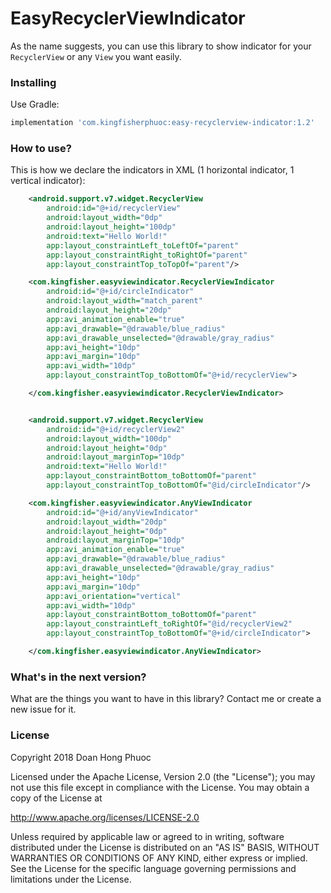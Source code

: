 # EasyRecyclerViewIndicator
As the name suggests, you can use this library to show indicator for your `RecyclerView` or any `View` you want easily.
### Installing
Use Gradle:
```gradle
implementation 'com.kingfisherphuoc:easy-recyclerview-indicator:1.2'
```
### How to use?

This is how we declare the indicators in XML (1 horizontal indicator, 1 vertical indicator):
```xml
    <android.support.v7.widget.RecyclerView
        android:id="@+id/recyclerView"
        android:layout_width="0dp"
        android:layout_height="100dp"
        android:text="Hello World!"
        app:layout_constraintLeft_toLeftOf="parent"
        app:layout_constraintRight_toRightOf="parent"
        app:layout_constraintTop_toTopOf="parent"/>

    <com.kingfisher.easyviewindicator.RecyclerViewIndicator
        android:id="@+id/circleIndicator"
        android:layout_width="match_parent"
        android:layout_height="20dp"
        app:avi_animation_enable="true"
        app:avi_drawable="@drawable/blue_radius"
        app:avi_drawable_unselected="@drawable/gray_radius"
        app:avi_height="10dp"
        app:avi_margin="10dp"
        app:avi_width="10dp"
        app:layout_constraintTop_toBottomOf="@+id/recyclerView">

    </com.kingfisher.easyviewindicator.RecyclerViewIndicator>


    <android.support.v7.widget.RecyclerView
        android:id="@+id/recyclerView2"
        android:layout_width="100dp"
        android:layout_height="0dp"
        android:layout_marginTop="10dp"
        android:text="Hello World!"
        app:layout_constraintBottom_toBottomOf="parent"
        app:layout_constraintTop_toBottomOf="@id/circleIndicator"/>

    <com.kingfisher.easyviewindicator.AnyViewIndicator
        android:id="@+id/anyViewIndicator"
        android:layout_width="20dp"
        android:layout_height="0dp"
        android:layout_marginTop="10dp"
        app:avi_animation_enable="true"
        app:avi_drawable="@drawable/blue_radius"
        app:avi_drawable_unselected="@drawable/gray_radius"
        app:avi_height="10dp"
        app:avi_margin="10dp"
        app:avi_orientation="vertical"
        app:avi_width="10dp"
        app:layout_constraintBottom_toBottomOf="parent"
        app:layout_constraintLeft_toRightOf="@id/recyclerView2"
        app:layout_constraintTop_toBottomOf="@+id/circleIndicator">

    </com.kingfisher.easyviewindicator.AnyViewIndicator>
```

### What's in the next version?
What are the things you want to have in this library? Contact me or create a new issue for it.

### License
Copyright 2018 Doan Hong Phuoc

Licensed under the Apache License, Version 2.0 (the "License"); you may not use this file except in compliance with the License. You may obtain a copy of the License at

http://www.apache.org/licenses/LICENSE-2.0

Unless required by applicable law or agreed to in writing, software distributed under the License is distributed on an "AS IS" BASIS, WITHOUT WARRANTIES OR CONDITIONS OF ANY KIND, either express or implied. See the License for the specific language governing permissions and limitations under the License.
